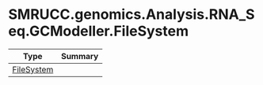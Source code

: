 ﻿
# SMRUCC.genomics.Analysis.RNA_Seq.GCModeller.FileSystem

|Type|Summary|
|----|-------|
|[FileSystem](./FileSystem.md)||

